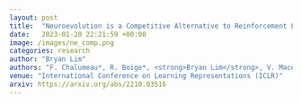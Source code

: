 ```yaml
---
layout: post
title:  "Neuroevolution is a Competitive Alternative to Reinforcement Learning for Skill Discovery"
date:   2023-01-20 22:21:59 +00:00
image: /images/ne_comp.png
categories: research
author: "Bryan Lim"
authors: "F. Chalumeau*, R. Boige*, <strong>Bryan Lim</strong>, V. Macé, M. Allard, A. Flajolet, A. Cully, T. Pierrot"
venue: "International Conference on Learning Representations (ICLR)"
arxiv: https://arxiv.org/abs/2210.03516
---
```

 

